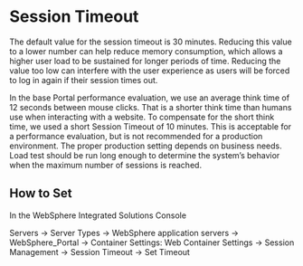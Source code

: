 # Session Timeout

The default value for the session timeout is 30 minutes. Reducing this value to a lower number can help
reduce memory consumption, which allows a higher user load to be sustained for longer periods of time.
Reducing the value too low can interfere with the user experience as users will be forced to log in again if
their session times out.

In the base Portal performance evaluation, we use an average think time of 12 seconds between mouse
clicks. That is a shorter think time than humans use when interacting with a website. To compensate for the
short think time, we used a short Session Timeout of 10 minutes. This is acceptable for a performance
evaluation, but is not recommended for a production environment. The proper production setting depends
on business needs. Load test should be run long enough to determine the system’s behavior when the
maximum number of sessions is reached.

## How to Set

In the WebSphere Integrated Solutions Console

Servers → Server Types → WebSphere application servers → WebSphere_Portal → Container Settings:
Web Container Settings → Session Management → Session Timeout → Set Timeout